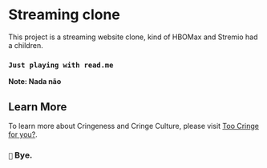 # Streaming clone

This project is a streaming website clone, kind of HBOMax and Stremio had a children.

### `Just playing with read.me`

**Note: Nada não**

## Learn More

To learn more about Cringeness and Cringe Culture, please visit [Too Cringe for you?](https://www.youtube.com/watch?v=dQw4w9WgXcQ&ab_channel=RickAstley).


### `🤣` Bye.
